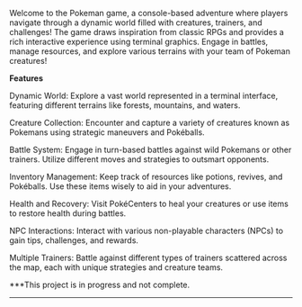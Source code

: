 Welcome to the Pokeman game, a console-based adventure where players navigate through a dynamic world filled with creatures, trainers, and challenges! The game draws inspiration from classic RPGs and provides a rich interactive experience using terminal graphics. Engage in battles, manage resources, and explore various terrains with your team of Pokeman creatures!

**Features**

  Dynamic World: Explore a vast world represented in a terminal interface, featuring different terrains like forests, mountains, and waters.
  
  Creature Collection: Encounter and capture a variety of creatures known as Pokemans using strategic maneuvers and Pokéballs.
  
  Battle System: Engage in turn-based battles against wild Pokemans or other trainers. Utilize different moves and strategies to outsmart opponents.
  
  Inventory Management: Keep track of resources like potions, revives, and Pokéballs. Use these items wisely to aid in your adventures.
  
  Health and Recovery: Visit PokéCenters to heal your creatures or use items to restore health during battles.
  
  NPC Interactions: Interact with various non-playable characters (NPCs) to gain tips, challenges, and rewards.
  
  Multiple Trainers: Battle against different types of trainers scattered across the map, each with unique strategies and creature teams.

***This project is in progress and not complete.
***
